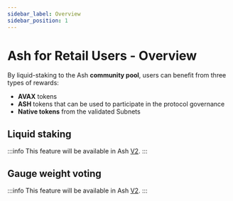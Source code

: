 ```yaml
---
sidebar_label: Overview
sidebar_position: 1
---
```


# Ash for Retail Users - Overview

By liquid-staking to the Ash **community pool**, users can benefit from three types of rewards:

- **AVAX** tokens
- **ASH** tokens that can be used to participate in the protocol governance
- **Native tokens** from the validated Subnets

## Liquid staking

:::info
This feature will be available in Ash [V2](../roadmap).
:::

## Gauge weight voting

:::info
This feature will be available in Ash [V2](../roadmap).
:::
